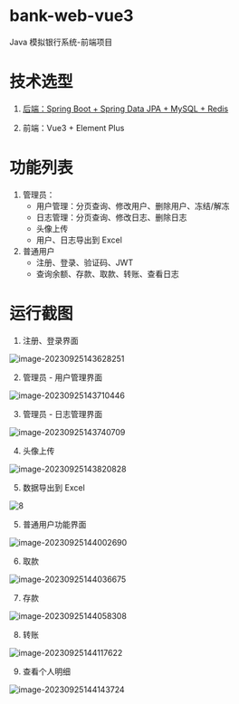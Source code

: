 # bank-web-vue3

Java 模拟银行系统-前端项目

# 技术选型
1. [后端：Spring Boot + Spring Data JPA + MySQL + Redis](https://github.com/prgding/bank)

2. 前端：Vue3 + Element Plus

# 功能列表
1. 管理员：
	- 用户管理：分页查询、修改用户、删除用户、冻结/解冻
	- 日志管理：分页查询、修改日志、删除日志
	- 头像上传
	- 用户、日志导出到 Excel
2. 普通用户
	- 注册、登录、验证码、JWT
	- 查询余额、存款、取款、转账、查看日志
# 运行截图

1. 注册、登录界面

![image-20230925143628251](README.assets/image-20230925143628251.png)

2. 管理员 - 用户管理界面

![image-20230925143710446](README.assets/image-20230925143710446.png)

3. 管理员 - 日志管理界面

![image-20230925143740709](README.assets/image-20230925143740709.png)

4. 头像上传

![image-20230925143820828](README.assets/image-20230925143820828.png)

5. 数据导出到 Excel

![8](README.assets/8.png)

5. 普通用户功能界面

![image-20230925144002690](README.assets/image-20230925144002690.png)

6. 取款

![image-20230925144036675](README.assets/image-20230925144036675.png)

7. 存款

![image-20230925144058308](README.assets/image-20230925144058308.png)

8. 转账

![image-20230925144117622](README.assets/image-20230925144117622.png)

9. 查看个人明细

![image-20230925144143724](README.assets/image-20230925144143724.png)
